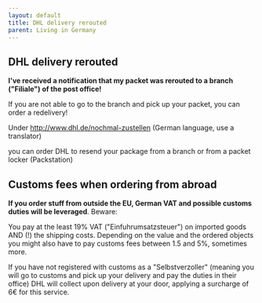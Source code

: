 ```yaml
---
layout: default
title: DHL delivery rerouted
parent: Living in Germany
---
```


## DHL delivery rerouted

**I've received a notification that my packet was rerouted to a branch ("Filiale") of the post office!**  

If you are not able to go to the branch and pick up your packet, you can order a redelivery!  

Under http://www.dhl.de/nochmal-zustellen (German language, use a translator)   

you can order DHL to resend your package from a branch or from a packet locker (Packstation)


## Customs fees when ordering from abroad  

**If you order stuff from outside the EU, German VAT and possible customs duties will be leveraged**. Beware:  

You pay at the least 19% VAT ("Einfuhrumsatzsteuer") on imported goods AND (!) the shipping costs. Depending on the value and the ordered objects you might also have to pay customs fees between 1.5 and 5%, sometimes more.  

If you have not registered with customs as a "Selbstverzoller" (meaning you will go to customs and pick up your delivery and pay the duties in their office) DHL will collect upon delivery at your door, applying a surcharge of 6€ for this service.
